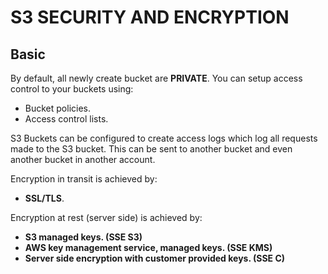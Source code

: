 # S3 SECURITY AND ENCRYPTION
## Basic

By default, all newly create bucket are **PRIVATE**. You can setup access control to your buckets using:

- Bucket policies.
- Access control lists.

S3 Buckets can be configured to create access logs which log all requests made to the S3 bucket. This can be sent to another bucket and even another bucket in another account.

Encryption in transit is achieved by:

- **SSL/TLS**.

Encryption at rest (server side) is achieved by:

- **S3 managed keys. (SSE S3)**
- **AWS key management service, managed keys. (SSE KMS)**
- **Server side encryption with customer provided keys. (SSE C)**